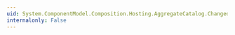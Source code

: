 ```yaml
---
uid: System.ComponentModel.Composition.Hosting.AggregateCatalog.Changed
internalonly: False
---
```

